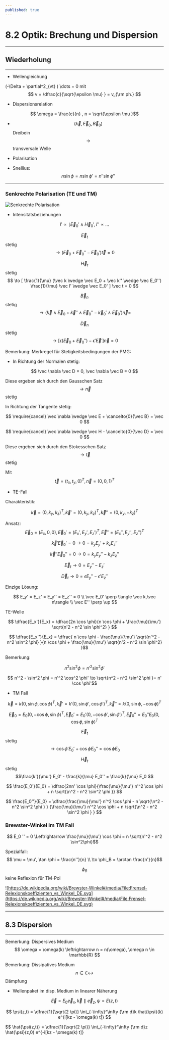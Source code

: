 ```yaml
---
published: true
---
```

# 8.2 Optik: Brechung und Dispersion

---

## Wiederholung

---

- Wellengleichung

(-\Delta + \partial^2_{vt} ) \dots = 0 mit $$ v = \dfrac{c}{\sqrt{\epsilon \mu} } = v_{\rm ph.} $$

- Dispersionsrelation

$$ \omega = \frac{c}{n} , n = \sqrt{\epsilon \mu }$$

- $$(\vec k,\vec E_0, \vec B_0 ) $$ Dreibein $$\to $$ transversale Welle

- Polarisation

- Snellius: $$ n \sin \phi =n \sin \phi' = n'' \sin \phi'' $$  

---

### Senkrechte Polarisation (TE und TM)


![Senkrechte Polarisation](https://raw.githubusercontent.com/elektrodynamik/elektrodynamik.github.io/master/_assets/senkpol.jpg "Senkrechte Polarisation")

- Intensitätsbeziehungen

$$ I' \propto \mid \vec E_0' \wedge \vec H_0' , I'' \propto \dots $$

$$ \vec E_t $$ stetig $$ \to (\vec E_0 + \vec E_0'' - \vec E_0') \vec t = 0$$

$$ \vec H_t $$ stetig $$ \to [ \frac{1}{\mu} (\vec k \wedge \vec E_0 + \vec k'' \wedge \vec E_0'') \frac{1}{\mu} \vec l' \wedge \vec E_0' ] \vec t = 0 $$

$$ \vec B_n $$ stetig $$\to (\vec k \wedge \vec E_0 + \vec k'' \wedge \vec E_0'' - \vec k_0' \wedge \vec E_0') \vec n =  $$

$$ \vec D_n $$ stetig $$ \to [ \epsilon (\vec E_0 +\vec E_0 '' ) - \epsilon' \vec E'] \vec n = 0$$

Bemerkung: Merkregel für Stetigkeitsbedingungen der PMG:

- In Richtung der Normalen stetig:

$$ \vec \nabla \vec D = 0, \vec \nabla \vec B = 0 $$

Diese ergeben sich durch den Gausschen Satz $$ \to \vec n$$ stetig

In Richtung der Tangente stetig:

$$ \require{cancel} \vec \nabla \wedge \vec E + \cancelto{0}{\vec B} = \vec 0 $$

$$ \require{cancel} \vec \nabla \wedge \vec H - \cancelto{0}{\vec D} = \vec 0 $$

Diese ergeben sich durch den Stokesschen Satz $$ \to \vec t$$ stetig

Mit $$ \vec t = (t_x,t_y,0)^T, \vec n = (0,0,1)^T $$

- TE-Fall

Charakteristik: 

$$ \vec k = (0,k_y,k_z)^T , \vec k' = (0,k_y,k_z)^T , \vec k'' = (0,k_y,-k_z)^T$$

Ansatz: $$ \vec E_0 = (E_x,0,0) , \vec E_0' = (E_x',E_y',E_z')^T, \vec E'' = (E_x'',E_y'',E_z'')^T$$

$$ \vec k' \vec E_0' = 0 \to 0 = k_y E_y' + k_z E_z''$$

$$ \vec k'' \vec E_0'' = 0 \to 0 = k_y E_y'' - k_z E_z''$$

$$ \vec E_t \to 0 = E_y'' - E_z'$$

$$ \vec D_t \to 0 = \epsilon E_y'' - \epsilon' E_z''$$

Einzige Lösung:

$$ E_y' = E_z' = E_y'' = E_z'' = 0 \\ \vec E_0' \perp \langle \vec k,\vec n\rangle \\ \vec E'' \perp \up $$

TE-Welle

$$ \dfrac{E_x'}{E_x} = \dfrac{2n \cos \phi}{n \cos \phi + \frac{\mu}{\mu'} \sqrt{n'2 - n^2 \sin \phi^2} } $$

$$ \dfrac{E_x''}{E_x} = \dfrac{ n \cos \phi - \frac{\mu}{\mu'} \sqrt{n'^2 - n^2 \sin^2 \phi} }{n \cos \phi + \frac{\mu}{\mu'} \sqrt{n'2 - n^2 \sin \phi^2} }$$

Bemerkung:

$$ n^2 \sin^2 \phi = n'^2 \sin^2 \phi'$$

$$  n'^2 - \sin^2 \phi = n'^2 \cos^2 \phi' \to \sqrt{n^2 - n^2 \sin^2 \phi }= n' \cos \phi'$$

- TM Fall

$$ \vec k = k (0, \sin \phi,\cos \phi)^T, \vec k' = k' (0, \sin \phi',\cos \phi')^T, \vec k'' = k (0, \sin \phi,- \cos \phi)^T $$

$$ \vec E_0 = E_0 (0, -\cos \phi,\sin \phi)^T, \vec E_0' = E_0' (0, -\cos \phi',\sin \phi')^T, \vec E_0'' = E_0'' E_0 (0, \cos \phi,\sin \phi)^T   $$

$$ \vec E_t $$ stetig $$\to \cos\phi' E_0' + \cos \phi E_0'' = \cos \phi E_0 $$

$$ \vec H_t $$ stetig $$\frac{k'}{\mu'} E_0' - \frac{k}{\mu} E_0'' = \frac{k}{\mu} E_0  $$

$$ \frac{E_0'}{E_0} = \dfrac{2nn' \cos \phi}{\frac{\mu}{\mu'} n'^2 \cos \phi + n \sqrt{\n^2 - n^2 \sin^2 \phi }} $$

$$ \frac{E_0''}{E_0} = \dfrac{\frac{\mu}{\mu'} n'^2 \cos \phi - n \sqrt{\n^2 - n^2 \sin^2 \phi } } {\frac{\mu}{\mu'} n'^2 \cos \phi + n \sqrt{\n^2 - n^2 \sin^2 \phi } } $$

### Brewster-Winkel im TM Fall

$$ E_0 '' = 0  \Leftrightarrow \frac{\mu}{\mu'} \cos \phi = n \sqrt{n'^2 - n^2 \sin^2\phi}$$

Spezialfall: $$ \mu = \mu', \tan \phi = \frac{n''}{n} \\ \to \phi_B = \arctan \frac{n'}{n}$$

$$ \phi_B $$ keine Reflexion für  TM-Pol

![https://de.wikipedia.org/wiki/Brewster-Winkel#/media/File:Frensel-Relexionskoeffizienten_vs_Winkel_DE.svg](https://de.wikipedia.org/wiki/Brewster-Winkel#/media/File:Frensel-Relexionskoeffizienten_vs_Winkel_DE.svg)

---

## 8.3 Dispersion

---

Bemerkung: Dispersives Medium $$ \omega = \omega(k) \leftrightarrow n = n(\omega), \omega n \in \marhbb{R} $$

Bemerkung: Dissipatives Medium $$ n \in \mathbb{C} \leftrightarrow $$ Dämpfung

- Wellenpaket im disp. Medium in linearer Näherung

$$ \vec E = E_0 \vec e_x, \vec k \parallel \vec e_z , \psi = E(z,t)$$ 

$$ \psi(z,t) = \dfrac{1}{\sqrt{2 \pi}} \int_{-\infty}^\infty {\rm d}k \hat{\psi}(k) e^{i[kz - \omega(k) t]} $$

$$ \hat{\psi(z,t)} = \dfrac{1}{\sqrt{2 \pi}} \int_{-\infty}^\infty {\rm d}z \hat{\psi}(z,0) e^{-i[kz - \omega(k) t]}